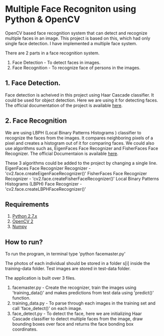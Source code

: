 # Multiple Face Recogniton using Python & OpenCV
OpenCV based face recognition system that can detect and recognize multiple faces in an image. This project is based on this, which had only single face detection. I have implemented a multiple face system.



There are 2 parts in a face recognition system.
  1. Face Detection - To detect faces in images.
  2. Face Recognition - To recognize face of  persons in the images.
  
## 1. Face Detection.
Face detection is acheived in this project using Haar Cascade classifier. It could be used for object detection. Here we are using it for detecting faces. The official documentation of the project is available [here](https://docs.opencv.org/3.2.0/d7/d8b/tutorial_py_face_detection.html).

## 2. Face Recognition
We are using LBPH (Local Binary Patterns Histograms ) classifier to recognize the faces from the images. It compares neighboring pixels of a pixel and creates a histogram out of it for comparing faces. We could also use algorithms such as, EigenFaces Face Recognizer and FisherFaces Face Recognizer. The official Documentaion is available [here](https://docs.opencv.org/2.4.13.7/modules/contrib/doc/facerec/facerec_tutorial.html).

These 3 algorithms could be added to the project by changing a single line.
  EigenFaces Face Recognizer Recognizer - 'cv2.face.createEigenFaceRecognizer()'
  FisherFaces Face Recognizer Recognizer - 'cv2.face.createFisherFaceRecognizer()'
  Local Binary Patterns Histograms (LBPH) Face Recognizer - 'cv2.face.createLBPHFaceRecognizer()'

## Requirements
1. [Python 2.7.x](https://www.python.org/downloads/)
2. [OpenCV 2](https://opencv.org/releases/)
3. [Numpy](https://www.numpy.org/)

## How to run?
To run the program, in terminal type 'python facemaster.py'

The photos of each individual should be stored in a folder s[i] inside the training-data folder.
Test images are stored in test-data folder.

The application is built over 3 files. 
  1. facemaster.py - Create the recognizer, train the images using 'training_data()' and makes predictions from test data using 'predict()' function.
  2. training_data.py - To parse through each images in the training set and call 'face_detect()' on each image.
  3. face_detect.py - To detect the face, here we are initializing Haar Cascade classifier to detect multiple faces from the image, draw bounding boxes over face and returns the face bonding box coordinates.
